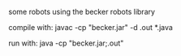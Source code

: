 some robots using the becker robots library

compile with:
  javac -cp "becker.jar" -d .out *.java

run with:
  java -cp "becker.jar;.out" <program name> <args>
